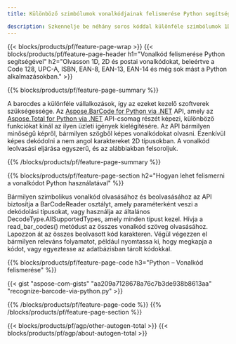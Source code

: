 ```yaml
---
title: Különböző szimbólumok vonalkódjainak felismerése Python segítségével 

description: Szkennelje be néhány soros kóddal különféle szimbólumok 1D, 2D és postai vonalkód képeit, beleértve a 128-at és a QR-t Pythonban 
---
```


{{< blocks/products/pf/feature-page-wrap >}}
{{< blocks/products/pf/feature-page-header h1="Vonalkód felismerése Python segítségével" h2="Olvasson 1D, 2D és postai vonalkódokat, beleértve a Code 128, UPC-A, ISBN, EAN-8, EAN-13, EAN-14 és még sok mást a Python alkalmazásokban." >}}

{{% blocks/products/pf/feature-page-summary %}}

A barocdes a különféle vállalkozások, így az ezeket kezelő szoftverek szükségessége. Az [Aspose.BarCode for Python via .NET](https://products.aspose.com/barcode/python-net/) API, amely az [Aspose.Total for Python via .NET](https://products.aspose.com/total/python-net/) API-csomag részét képezi, különböző funkciókat kínál az ilyen üzleti igények kielégítésére. Az API bármilyen minőségű képről, bármilyen szögből képes vonalkódokat olvasni. Ezenkívül képes dekódolni a nem angol karaktereket 2D típusokban. A vonalkód leolvasási eljárása egyszerű, és az alábbiakban felsoroljuk.

{{% /blocks/products/pf/feature-page-summary  %}}

{{% blocks/products/pf/feature-page-section  h2="Hogyan lehet felismerni a vonalkódot Python használatával" %}}

Bármilyen szimbolikus vonalkód olvasásához és beolvasásához az API biztosítja a BarCodeReader osztályt, amely paraméterként veszi a dekódolási típusokat, vagy használja az általános DecodeType.AllSupportedTypes, amely minden típust kezel. Hívja a read_bar_codes() metódust az összes vonalkód szöveg olvasásához. Lapozzon át az összes beolvasott kód karakteren. Végül végezzen el bármilyen releváns folyamatot, például nyomtassa ki, hogy megkapja a kódot, vagy egyeztesse az adatbázisban tárolt kódokkal.

{{% blocks/products/pf/feature-page-code h3="Python – Vonalkód felismerése" %}}

{{< gist "aspose-com-gists" "aa209a7128678a76c7b3de938b8613aa" "recognize-barcode-via-python.py" >}}

{{% /blocks/products/pf/feature-page-code  %}}
{{% /blocks/products/pf/feature-page-section %}}

{{< blocks/products/pf/agp/other-autogen-total >}}
{{< blocks/products/pf/agp/about-autogen-total >}}
